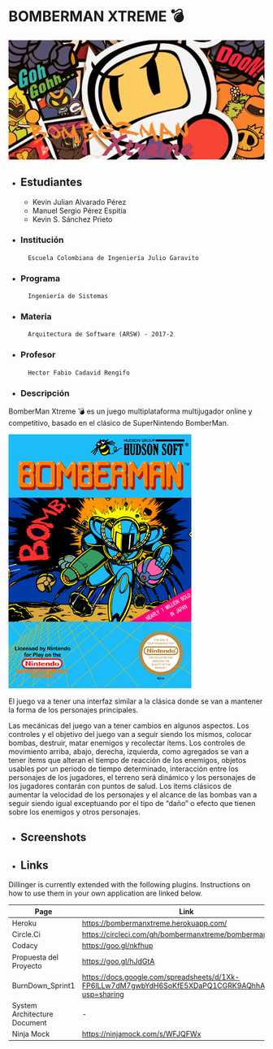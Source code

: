 # BOMBERMAN XTREME 💣
![](src/main/resources/static/media/fondo_md.jpg)
- ## Estudiantes
    - Kevin Julian Alvarado Pérez
    - Manuel Sergio Pérez Espitia
    - Kevin S. Sánchez Prieto

- ### Institución
        Escuela Colombiana de Ingeniería Julio Garavito
- ### Programa
        Ingeniería de Sistemas
- ### Materia
        Arquitectura de Software (ARSW) - 2017-2
- ### Profesor
        Hector Fabio Cadavid Rengifo
- ### Descripción
BomberMan Xtreme 💣 es un juego multiplataforma multijugador  online y competitivo, basado en el clásico de SuperNintendo BomberMan.

![](src/main/resources/static/media/des.png)

El juego va a tener una interfaz similar a la clásica donde se van a mantener la forma de los personajes principales.

Las mecánicas del juego van a tener cambios en algunos aspectos. Los controles y el objetivo del juego van a seguir siendo los mismos, colocar bombas, destruir, matar enemigos y recolectar ítems. Los controles de movimiento arriba, abajo, derecha, izquierda, como agregados se van a tener ítems que alteran el tiempo de reacción de los enemigos, objetos usables por un periodo de tiempo determinado, interacción entre los personajes de los jugadores, el terreno será dinámico y los personajes de los jugadores contarán con puntos de salud. Los ítems clásicos de aumentar la velocidad de los personajes y el alcance de las bombas van a seguir siendo igual exceptuando por el tipo de “daño” o efecto que tienen sobre los enemigos y otros personajes.
- ## Screenshots

- ## Links

Dillinger is currently extended with the following plugins. Instructions on how to use them in your own application are linked below.

| Page | Link |
| ------ | ------ |
| Heroku |  https://bombermanxtreme.herokuapp.com/|
| Circle.Ci | https://circleci.com/gh/bombermanxtreme/bombermanxtreme |
| Codacy | https://goo.gl/nkfhup |
| Propuesta del Proyecto | https://goo.gl/hJdGtA
| BurnDown_Sprint1 | https://docs.google.com/spreadsheets/d/1Xk-FP6lLLw7dM7gwbYdH6SoKfE5XDaPQ1CGRK9AQhhA/edit?usp=sharing |
| System Architecture Document | - |
| Ninja Mock | https://ninjamock.com/s/WFJQFWx   |

